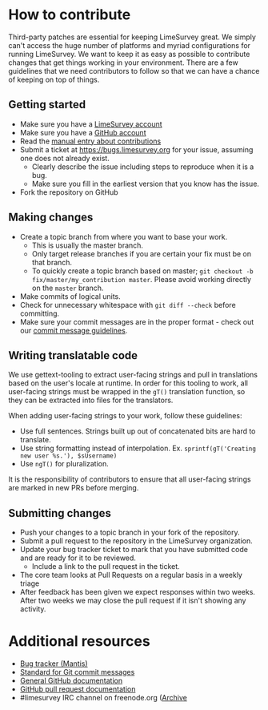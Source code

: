 # How to contribute

Third-party patches are essential for keeping LimeSurvey great. We simply can't
access the huge number of platforms and myriad configurations for running
LimeSurvey. We want to keep it as easy as possible to contribute changes that
get things working in your environment. There are a few guidelines that we
need contributors to follow so that we can have a chance of keeping on
top of things.

## Getting started

* Make sure you have a [LimeSurvey account](https://www.limesurvey.org)
* Make sure you have a [GitHub account](https://github.com/signup/free)
* Read the [manual entry about contributions](https://manual.limesurvey.org/How_to_contribute_new_features)
* Submit a ticket at https://bugs.limesurvey.org for your issue, assuming one does not already exist.
  * Clearly describe the issue including steps to reproduce when it is a bug.
  * Make sure you fill in the earliest version that you know has the issue.
* Fork the repository on GitHub

## Making changes

* Create a topic branch from where you want to base your work.
  * This is usually the master branch.
  * Only target release branches if you are certain your fix must be on that
    branch.
  * To quickly create a topic branch based on master; `git checkout -b
    fix/master/my_contribution master`. Please avoid working directly on the
    `master` branch.
* Make commits of logical units.
* Check for unnecessary whitespace with `git diff --check` before committing.
* Make sure your commit messages are in the proper format - check out our 
  [commit message guidelines](https://manual.limesurvey.org/Standard_for_Git_commit_messages).


## Writing translatable code

We use gettext-tooling to extract user-facing strings and pull in translations 
based on the user's locale at runtime. In order for this tooling to work, all 
user-facing strings must be wrapped in the `gT()` translation function, so they 
can be extracted into files for the translators.

When adding user-facing strings to your work, follow these guidelines:
* Use full sentences. Strings built up out of concatenated bits are hard to translate.
* Use string formatting instead of interpolation.
    Ex. `sprintf(gT('Creating new user %s.'), $sUsername)`
* Use `ngT()` for pluralization.

It is the responsibility of contributors to ensure that all
user-facing strings are marked in new PRs before merging.


## Submitting changes

* Push your changes to a topic branch in your fork of the repository.
* Submit a pull request to the repository in the LimeSurvey organization.
* Update your bug tracker ticket to mark that you have submitted code and are ready for it to be reviewed.
  * Include a link to the pull request in the ticket.
* The core team looks at Pull Requests on a regular basis in a weekly triage
* After feedback has been given we expect responses within two weeks. After two
  weeks we may close the pull request if it isn't showing any activity.

# Additional resources

* [Bug tracker (Mantis)](https://bugs.limesurvey.org)
* [Standard for Git commit messages](https://manual.limesurvey.org/Standard_for_Git_commit_messages)
* [General GitHub documentation](https://help.github.com/)
* [GitHub pull request documentation](https://help.github.com/articles/creating-a-pull-request/)
* #limesurvey IRC channel on freenode.org ([Archive](https://www.limesurvey.org/community/irc-logs-limesurvey)
